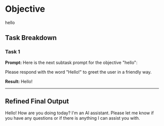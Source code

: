 # Objective

hello

## Task Breakdown

### Task 1

**Prompt:**
Here is the next subtask prompt for the objective "hello":

Please respond with the word "Hello!" to greet the user in a friendly way.

**Result:**
Hello!

---

## Refined Final Output

Hello! How are you doing today? I'm an AI assistant. Please let me know if you have any questions or if there is anything I can assist you with.